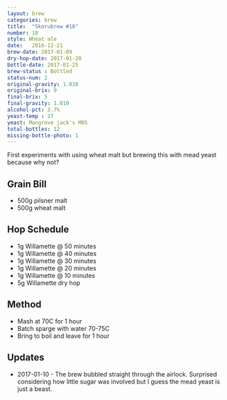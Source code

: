 ```yaml
---
layout: brew
categories: brew
title:  "Skorubrew #18"
number: 18
style: Wheat ale
date:   2016-12-21
brew-date: 2017-01-09
dry-hop-date: 2017-01-20
bottle-date: 2017-01-25
brew-status : Bottled
status-num: 2
original-gravity: 1.038 
original-brix: 9
final-brix: 5
final-gravity: 1.010
alcohol-pct: 3.7%
yeast-temp : 27
yeast: Mangrove jack's M05
total-bottles: 12
missing-bottle-photo: 1
---
```


First experiments with using wheat malt but brewing this with mead yeast because why not?


Grain Bill
-----

* 500g pilsner malt
* 500g wheat malt


Hop Schedule
-------------

* 1g Willamette @ 50 minutes
* 1g Willamette @ 40 minutes
* 1g Willamette @ 30 minutes
* 1g Willamette @ 20 minutes
* 1g Willamette @ 10 minutes
* 5g Willamette dry hop

Method
-------

* Mash at 70C for 1 hour
* Batch sparge with water 70-75C
* Bring to boil and leave for 1 hour


Updates
-------

* 2017-01-10 - The brew bubbled straight through the airlock. Surprised considering how little sugar was involved but I guess the mead yeast is just a beast.
